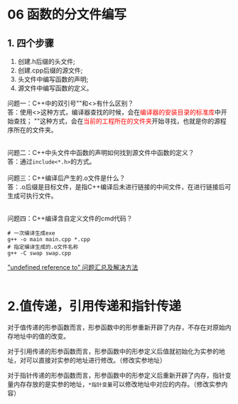 # 06 函数的分文件编写
## 1. 四个步骤
1. 创建.h后缀的头文件;
2. 创建.cpp后缀的源文件;
3. 头文件中编写函数的声明;
4. 源文件中编写函数的定义。

问题一：C++中的双引号""和<>有什么区别？<br>
答：使用<>这种方式，编译器查找的时候，会在<font color='red'>编译器的安装目录的标准库</font>中开始查找；
""这种方式，会在<font color='red'>当前的工程所在的文件夹</font>开始寻找，也就是你的源程序所在的文件夹。
<br><br>

问题二：C++中头文件中函数的声明如何找到源文件中函数的定义？<br>
答：通过`include<*.h>`的方式。
<br><br>
问题三：C++编译后产生的.o文件是什么？<br>
答：.o后缀是目标文件，是指C++编译后未进行链接的中间文件，在进行链接后可生成可执行文件。
<br><br>

问题四：C++编译含自定义文件的cmd代码？
``` shell
# 一次编译生成exe
g++ -o main main.cpp *.cpp
# 指定编译生成的.o文件名称
g++ -C swap swap.cpp
```

["undefined reference to" 问题汇总及解决方法](https://blog.csdn.net/weixin_34381666/article/details/89376726?utm_medium=distribute.pc_relevant_t0.none-task-blog-2%7Edefault%7ECTRLIST%7Edefault-1.no_search_link&depth_1-utm_source=distribute.pc_relevant_t0.none-task-blog-2%7Edefault%7ECTRLIST%7Edefault-1.no_search_link)<br><br>

# 2.值传递，引用传递和指针传递
对于值传递的形参函数而言，形参函数中的形参重新开辟了内存，不存在对原始内存地址中的值的改变。<br>

对于引用传递的形参函数而言，形参函数中的形参定义后值就初始化为实参的地址，对可以直接对实参的地址进行修改。（修改实参地址）<br>

对于指针传递的形参函数而言，形参函数中的形参定义后重新开辟了内存，指针变量内存存放的是实参的地址，`*指针变量`可以修改地址中对应的内存。（修改实参内容）
